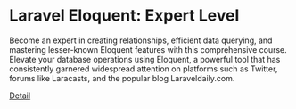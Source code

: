 # Laravel Eloquent: Expert Level

Become an expert in creating relationships, efficient data querying, and mastering lesser-known Eloquent features with this comprehensive course. Elevate your database operations using Eloquent, a powerful tool that has consistently garnered widespread attention on platforms such as Twitter, forums like Laracasts, and the popular blog Laraveldaily.com. 

[Detail](https://eduitfree.com/courses/laravel-eloquent-expert-level)